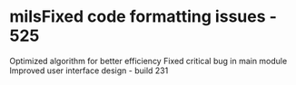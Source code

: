 # milsFixed code formatting issues - 525
Optimized algorithm for better efficiency
Fixed critical bug in main module
Improved user interface design - build 231
